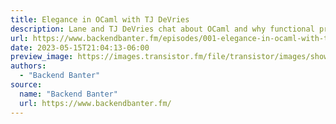 ```yaml
---
title: Elegance in OCaml with TJ DeVries
description: Lane and TJ DeVries chat about OCaml and why functional programming can result in more elegant and readable code. TJ is a core maintainer of NeoVim and explains how contributing to open source has had a huge positive impact on his coding career.
url: https://www.backendbanter.fm/episodes/001-elegance-in-ocaml-with-tj-devries
date: 2023-05-15T21:04:13-06:00
preview_image: https://images.transistor.fm/file/transistor/images/show/41642/medium_1684191586-artwork.jpg
authors:
  - "Backend Banter"
source:
  name: "Backend Banter"
  url: https://www.backendbanter.fm/
---
```

